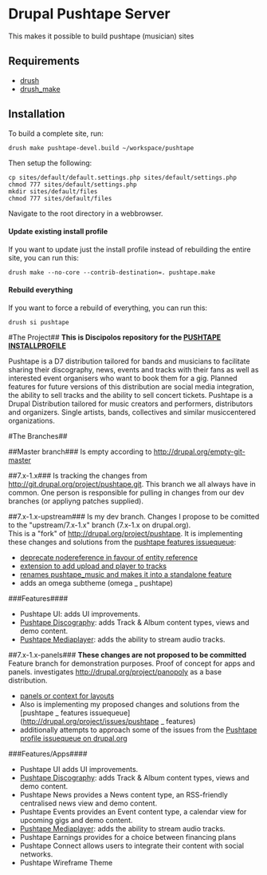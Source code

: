 Drupal Pushtape Server
==

This makes it possible to build pushtape (musician) sites

Requirements
------------

* [drush](http://drupal.org/project/drush) 
* [drush_make](http://drupal.org/project/drush_make)

Installation
------------

To build a complete site, run:

    drush make pushtape-devel.build ~/workspace/pushtape
    
Then setup the following:

    cp sites/default/default.settings.php sites/default/settings.php
    chmod 777 sites/default/settings.php
    mkdir sites/default/files
    chmod 777 sites/default/files

Navigate to the root directory in a webbrowser.

#### Update existing install profile ####

If you want to update just the install profile instead of rebuilding the
entire site, you can run this:

    drush make --no-core --contrib-destination=. pushtape.make

#### Rebuild everything ####

If you want to force a rebuild of everything, you can run this:

    drush si pushtape


#The Project##
**This is Discipolos repository for the [PUSHTAPE INSTALLPROFILE](http://git.drupal.org/project/pushtape.git)**

Pushtape is a D7 distribution tailored for bands and musicians to facilitate
sharing their discography, news, events and tracks with their fans as well
as interested event organisers who want to book them for a gig.
Planned features for future versions of this distribution are social media integration,
the ability to sell tracks and the ability to sell concert tickets.
Pushtape is a Drupal Distribution tailored for music creators and performers,
distributors and organizers. Single artists, bands, collectives and similar musiccentered organizations.

#The Branches##

##Master branch###
Is empty according to http://drupal.org/empty-git-master

##7.x-1.x###
Is tracking the changes from http://git.drupal.org/project/pushtape.git.
This branch we all always have in common. One person is responsible for pulling in changes from our dev branches (or appliyng patches supplied).


##7.x-1.x-upstream###
Is my dev branch. Changes I propose to be comitted to the "upstream/7.x-1.x" branch (7.x-1.x on drupal.org).  
This is a "fork" of http://drupal.org/project/pushtape.
It is implementing these changes and solutions from the [pushtape features issuequeue](http://drupal.org/project/issues/pushtape_features):

  - [deprecate nodereference in favour of entity reference](http://drupal.org/node/1460296)
  - [extension to add upload and player to tracks](http://drupal.org/node/1476866)
  - [renames pushtape_music and makes it into a standalone feature](http://drupal.org/node/1647728)
  - adds an omega subtheme (omega _ pushtape)
  
###Features####
- Pushtape UI: adds UI improvements.
- [Pushtape Discography](https://github.com/discipolo/pushtape_discography): adds Track & Album content types, views and demo content.
- [Pushtape Mediaplayer](https://github.com/discipolo/pushtape_mediaplayer): adds the ability to stream audio tracks.

  
##7.x-1.x-panels###
**These changes are not proposed to be committed**
Feature branch for demonstration purposes.  Proof of concept for apps and panels. investigates http://drupal.org/project/panopoly as a base distribution.  

  - [panels or context for layouts](http://drupal.org/node/1357908)
  - Also is implementing my proposed changes and solutions from the [pushtape _ features issuequeue](http://drupal.org/project/issues/pushtape _ features)
 - additionally attempts to approach some of the issues from the [Pushtape profile issuequeue on drupal.org](http://drupal.org/project/issues/pushtape)

###Features/Apps####

- Pushtape UI adds UI improvements.
- [Pushtape Discography](https://github.com/discipolo/pushtape_discography): adds Track & Album content types, views and demo content.
- Pushtape News provides a News content type, an RSS-friendly centralised news view and demo content.
- Pushtape Events provides an Event content type, a calendar view for upcoming gigs and demo content.
- [Pushtape Mediaplayer](https://github.com/discipolo/pushtape_mediaplayer): adds the ability to stream audio tracks.
- Pushtape Earnings provides for a choice between financing plans
- Pushtape Connect allows users to integrate their content with social networks.
- Pushtape Wireframe Theme
